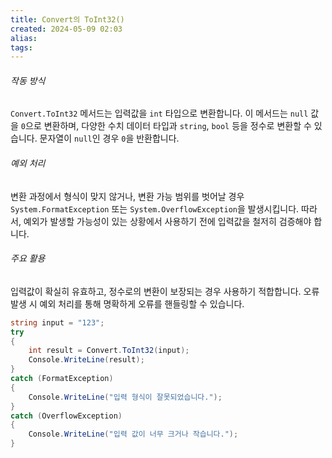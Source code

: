 ```yaml
---
title: Convert의 ToInt32()
created: 2024-05-09 02:03
alias:
tags:
---
```

###### 작동 방식 
`Convert.ToInt32` 메서드는 입력값을 `int` 타입으로 변환합니다. 
이 메서드는 `null` 값을 `0`으로 변환하며, 
다양한 수치 데이터 타입과 `string`, `bool` 등을 정수로 변환할 수 있습니다. 
문자열이 `null`인 경우 `0`을 반환합니다.
###### 예외 처리 
변환 과정에서 형식이 맞지 않거나, 변환 가능 범위를 벗어날 경우 
`System.FormatException` 또는 `System.OverflowException`을 발생시킵니다. 
따라서, 예외가 발생할 가능성이 있는 상황에서 
사용하기 전에 입력값을 철저히 검증해야 합니다.
###### 주요 활용 
입력값이 확실히 유효하고, 정수로의 변환이 보장되는 경우 
사용하기 적합합니다. 
오류 발생 시 예외 처리를 통해 명확하게 오류를 핸들링할 수 있습니다.

```csharp
string input = "123";
try
{
    int result = Convert.ToInt32(input);
    Console.WriteLine(result);
}
catch (FormatException)
{
    Console.WriteLine("입력 형식이 잘못되었습니다.");
}
catch (OverflowException)
{
    Console.WriteLine("입력 값이 너무 크거나 작습니다.");
}
```



